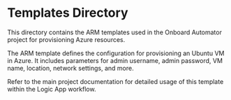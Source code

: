 # Templates Directory

This directory contains the ARM templates used in the Onboard Automator project for provisioning Azure resources.

The ARM template defines the configuration for provisioning an Ubuntu VM in Azure. It includes parameters for admin username, admin password, VM name, location, network settings, and more.

Refer to the main project documentation for detailed usage of this template within the Logic App workflow.
